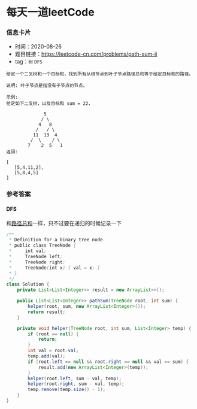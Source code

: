 # 每天一道leetCode

### 信息卡片

- 时间：2020-08-26
- 题目链接：https://leetcode-cn.com/problems/path-sum-ii
- tag：`树` `DFS`

```
给定一个二叉树和一个目标和，找到所有从根节点到叶子节点路径总和等于给定目标和的路径。

说明: 叶子节点是指没有子节点的节点。

示例:
给定如下二叉树，以及目标和 sum = 22，

              5
             / \
            4   8
           /   / \
          11  13  4
         /  \    / \
        7    2  5   1
返回:

[
   [5,4,11,2],
   [5,8,4,5]
]

```
### 参考答案

#### DFS
和[路径总和](https://github.com/andyssder/leetcode/blob/master/20200825-112-%E8%B7%AF%E5%BE%84%E6%80%BB%E5%92%8C.md)一样，只不过要在递归的时候记录一下
```java
/**
 * Definition for a binary tree node.
 * public class TreeNode {
 *     int val;
 *     TreeNode left;
 *     TreeNode right;
 *     TreeNode(int x) { val = x; }
 * }
 */
class Solution {
    private List<List<Integer>> result = new ArrayList<>();

    public List<List<Integer>> pathSum(TreeNode root, int sum) {
        helper(root, sum, new ArrayList<Integer>());
        return result;
    }

    private void helper(TreeNode root, int sum, List<Integer> temp) {
        if (root == null) {
            return;
        }
        int val = root.val;
        temp.add(val);
        if (root.left == null && root.right == null && val == sum) {
            result.add(new ArrayList<Integer>(temp));
        }
        helper(root.left, sum - val, temp);
        helper(root.right, sum - val, temp);
        temp.remove(temp.size() - 1);
    }
}
```
